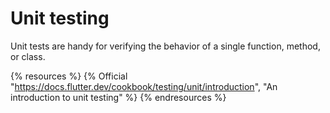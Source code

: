 # Unit testing

Unit tests are handy for verifying the behavior of a single function, method, or class.

{% resources %}
  {% Official "https://docs.flutter.dev/cookbook/testing/unit/introduction", "An introduction to unit testing" %}
{% endresources %}
